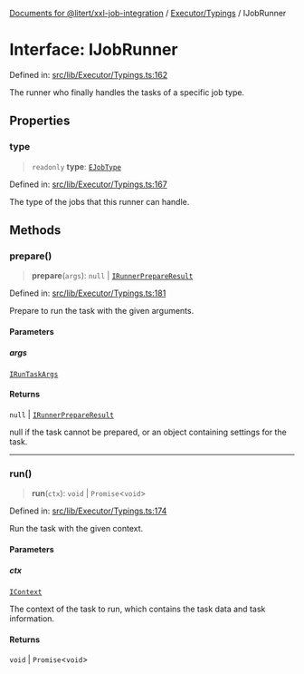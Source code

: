 [Documents for @litert/xxl-job-integration](../../../index.md) / [Executor/Typings](../index.md) / IJobRunner

# Interface: IJobRunner

Defined in: [src/lib/Executor/Typings.ts:162](https://github.com/litert/xxl-job-integration.js/blob/master/src/lib/Executor/Typings.ts#L162)

The runner who finally handles the tasks of a specific job type.

## Properties

### type

> `readonly` **type**: [`EJobType`](../../../Constants/enumerations/EJobType.md)

Defined in: [src/lib/Executor/Typings.ts:167](https://github.com/litert/xxl-job-integration.js/blob/master/src/lib/Executor/Typings.ts#L167)

The type of the jobs that this runner can handle.

## Methods

### prepare()

> **prepare**(`args`): `null` \| [`IRunnerPrepareResult`](IRunnerPrepareResult.md)

Defined in: [src/lib/Executor/Typings.ts:181](https://github.com/litert/xxl-job-integration.js/blob/master/src/lib/Executor/Typings.ts#L181)

Prepare to run the task with the given arguments.

#### Parameters

##### args

[`IRunTaskArgs`](../type-aliases/IRunTaskArgs.md)

#### Returns

`null` \| [`IRunnerPrepareResult`](IRunnerPrepareResult.md)

null if the task cannot be prepared, or an object containing settings for the task.

***

### run()

> **run**(`ctx`): `void` \| `Promise`\<`void`\>

Defined in: [src/lib/Executor/Typings.ts:174](https://github.com/litert/xxl-job-integration.js/blob/master/src/lib/Executor/Typings.ts#L174)

Run the task with the given context.

#### Parameters

##### ctx

[`IContext`](IContext.md)

The context of the task to run, which contains the task data and task information.

#### Returns

`void` \| `Promise`\<`void`\>
